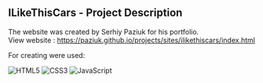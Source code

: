 ## ILikeThisCars - Project Description <br>

The website was created by Serhiy Paziuk for his portfolio. <br/>
View website : https://paziuk.github.io/projects/sites/ilikethiscars/index.html  <br/>

For creating were used: <br/>

![HTML5](https://img.shields.io/badge/-HTML5-ffffff?style=for-the-badge&logo=html5)
![CSS3](https://img.shields.io/badge/-CSS3-264de4?style=for-the-badge&logo=css3)
![JavaScript](https://img.shields.io/badge/-JavaScript-ffffff?style=for-the-badge&logo=javascript)
